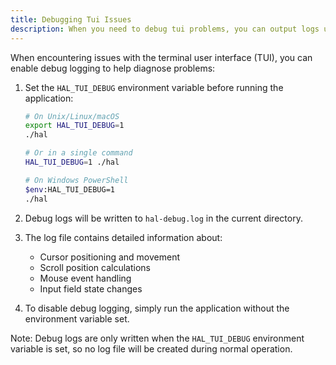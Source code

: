 ```yaml
---
title: Debugging Tui Issues
description: When you need to debug tui problems, you can output logs using an environment variable
---
```


When encountering issues with the terminal user interface (TUI), you can enable debug logging to help diagnose problems:

1. Set the `HAL_TUI_DEBUG` environment variable before running the application:

   ```bash
   # On Unix/Linux/macOS
   export HAL_TUI_DEBUG=1
   ./hal

   # Or in a single command
   HAL_TUI_DEBUG=1 ./hal

   # On Windows PowerShell
   $env:HAL_TUI_DEBUG=1
   ./hal
   ```

2. Debug logs will be written to `hal-debug.log` in the current directory.

3. The log file contains detailed information about:
   - Cursor positioning and movement
   - Scroll position calculations
   - Mouse event handling
   - Input field state changes

4. To disable debug logging, simply run the application without the environment variable set.

Note: Debug logs are only written when the `HAL_TUI_DEBUG` environment variable is set, so no log file will be created during normal operation. 
